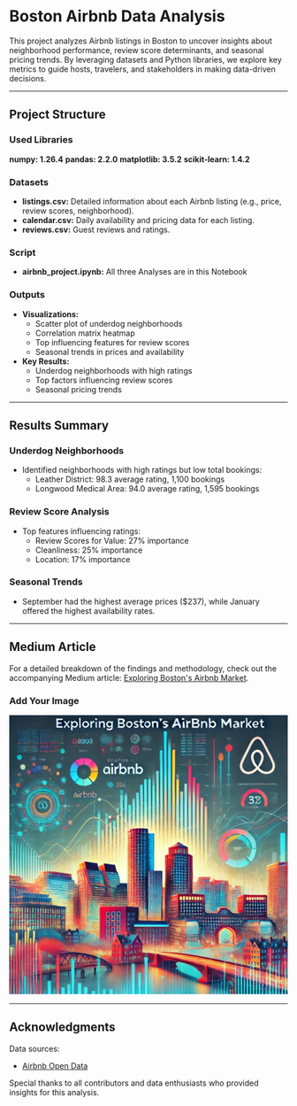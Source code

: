 # Boston Airbnb Data Analysis

This project analyzes Airbnb listings in Boston to uncover insights about neighborhood performance, review score determinants, and seasonal pricing trends. By leveraging datasets and Python libraries, we explore key metrics to guide hosts, travelers, and stakeholders in making data-driven decisions.

---

## Project Structure

### Used Libraries
**numpy: 1.26.4**
**pandas: 2.2.0**
**matplotlib: 3.5.2**
**scikit-learn: 1.4.2**

### Datasets
- **listings.csv:** Detailed information about each Airbnb listing (e.g., price, review scores, neighborhood).
- **calendar.csv:** Daily availability and pricing data for each listing.
- **reviews.csv:** Guest reviews and ratings.

### Script
- **airbnb_project.ipynb:** All three Analyses are in this Notebook

### Outputs
- **Visualizations:**
  - Scatter plot of underdog neighborhoods
  - Correlation matrix heatmap
  - Top influencing features for review scores
  - Seasonal trends in prices and availability
- **Key Results:**
  - Underdog neighborhoods with high ratings
  - Top factors influencing review scores
  - Seasonal pricing trends


---

## Results Summary

### Underdog Neighborhoods
- Identified neighborhoods with high ratings but low total bookings:
  - Leather District: 98.3 average rating, 1,100 bookings
  - Longwood Medical Area: 94.0 average rating, 1,595 bookings

### Review Score Analysis
- Top features influencing ratings:
  - Review Scores for Value: 27% importance
  - Cleanliness: 25% importance
  - Location: 17% importance

### Seasonal Trends
- September had the highest average prices ($237), while January offered the highest availability rates.

---

## Medium Article
For a detailed breakdown of the findings and methodology, check out the accompanying Medium article: [Exploring Boston's Airbnb Market](https://medium.com/@geropocha_20100/exploring-bostons-airbnb-market-a-data-driven-analysis-b34405ba3472).

### Add Your Image
![Placeholder for Medium Article Image](cover.webp)

---


## Acknowledgments

Data sources:
- [Airbnb Open Data](https://www.kaggle.com/airbnb/boston)

Special thanks to all contributors and data enthusiasts who provided insights for this analysis.
